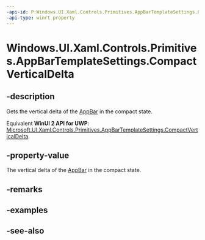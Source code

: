 ```yaml
---
-api-id: P:Windows.UI.Xaml.Controls.Primitives.AppBarTemplateSettings.CompactVerticalDelta
-api-type: winrt property
---
```


<!-- Property syntax
public double CompactVerticalDelta { get; }
-->

# Windows.UI.Xaml.Controls.Primitives.AppBarTemplateSettings.CompactVerticalDelta

## -description
Gets the vertical delta of the [AppBar](../windows.ui.xaml.controls/appbar.md) in the compact state.

Equivalent **WinUI 2 API for UWP**: [Microsoft.UI.Xaml.Controls.Primitives.AppBarTemplateSettings.CompactVerticalDelta](/windows/winui/api/microsoft.ui.xaml.controls.primitives.appbartemplatesettings.compactverticaldelta).

## -property-value
The vertical delta of the [AppBar](../windows.ui.xaml.controls/appbar.md) in the compact state.

## -remarks

## -examples

## -see-also
